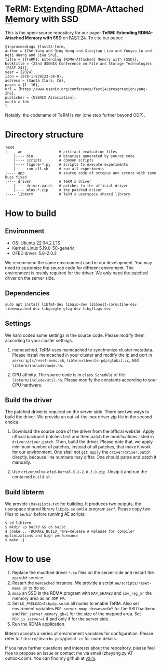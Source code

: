 # TeRM: Ex<ins>te</ins>nding <ins>R</ins>DMA-Attached <ins>M</ins>emory with SSD

This is the open-source repository for our paper
 **TeRM: Extending RDMA-Attached Memory with SSD** on [FAST'24](https://www.usenix.org/conference/fast24/presentation/yang-zhe).
To cite our paper:
```
@inproceedings {fast24-term,
author = {Zhe Yang and Qing Wang and Xiaojian Liao and Youyou Lu and Keji Huang and Jiwu Shu},
title = {{TeRM}: Extending {RDMA-Attached} Memory with {SSD}},
booktitle = {22nd USENIX Conference on File and Storage Technologies (FAST 24)},
year = {2024},
isbn = {978-1-939133-38-0},
address = {Santa Clara, CA},
pages = {1--16},
url = {https://www.usenix.org/conference/fast24/presentation/yang-zhe},
publisher = {USENIX Association},
month = feb
}
```

Notably, the codename of TeRM is `PDP` (one step further beyond ODP).

# Directory structure
```
TeRM
|---- ae                 # artifact evaluation files
    |---- bin            # binaries generated by source code
    |---- scripts        # common scripts
    |---- figure-*.py    # scripts to execute experiments
    |---- run-all.sh     # run all experiments
|---- app                # source code of octopus and xstore with some bugs fixed 
|---- driver             # TeRM's driver
    |---- driver.patch   # patches to the official driver
    |---- mlnx-*.zip     # the patched driver
|---- libterm            # TeRM's userspace shared library
```

# How to build
## Environment

- OS: Ubuntu 22.04.2 LTS
- Kernel: Linux 5.19.0-50-generic
- OFED driver: 5.8-2.0.3

We recommend the same environment used in our development. 
You may need to customize the source code for different enviroment.
The environment is mainly required for the driver.
We only need the patched driver on the server side.

## Dependencies
```
sudo apt install libfmt-dev libaio-dev libboost-coroutine-dev libmemcached-dev libgoogle-glog-dev libgflags-dev
```

## Settings

We hard coded some settings in the source code. Please modify them according to your cluster settings.

1. memcached.
TeRM uses memcached to synchronize cluster metadata.
Please install memcached in your cluster and modify the ip and port in `ae/scripts/reset-memc.sh`, `libterm/ibverbs-pdp/global.cc`, and `libterm/include/node.hh`.

2. CPU affinity.
The source code is in `class Schedule` of file `libterm/include/util.hh`.
Please modify the constants according to your CPU hardware.

## Build the driver
The patched driver is required on the server side.
There are two ways to build the driver. We provide an out-of-the-box driver zip file in the second choice.

1. Download the source code of the driver from the official website.
Apply official backport batches first and then patch the modifications listed in `driver/driver.patch`.
Then, build the driver.
Please note that, we apply minimum number of patches, instead of all patches, that make it work for our environment. One shall not `git apply` the `driver/driver.patch` directly, because line numbers may differ. One should parse and patch it manually.

2. Use `driver/mlnx-ofed-kernel-5.8-2.0.3.0.zip`. Unzip it and run the contained `build.sh`.

## Build libterm
We provide `CMakeLists.txt` for building.
It produces two outputs, the userspace shared library `libpdp.so` and a program `perf`.
Please copy two files to `ae/bin` before running AE scripts.
```
$ cd libterm
$ mkdir -p build && cd build
$ cmake .. -DCMAKE_BUILD_TYPE=Release # Release for compiler optimizations and high performance
$ make -j
```

# How to use
1. Replace the modified driver `*.ko` files on the server side and restart the `openibd` service.
2. Restart the `memcached` instance. We provide a script `ae/scripts/reset-memc.sh` to do so.
3. `mmap` an SSD in the RDMA program with `MAP_SHARED` and `ibv_reg_mr` the memory area as an `ODP MR`.
4. Set `LD_PRELOAD=libpdp.so` on all nodes to enable TeRM. Also set enviroment variables `PDP_server_mmap_dev=nvmeXnY` for the SSD backend and `PDP_server_memory_gb=Z` for the size of the mapped area. Set `PDP_is_server=1` if and only if for the server side.
5. Run the RDMA application.

libterm accepts a series of environment variables for configuration. Please refer to `libterm/ibverbs-pdp/global.cc` for more details.

If you have further questions and interests about the repository, please feel free to propose an issue or contact me via email (zheyang.zy AT outlook.com). You can find my github at [yzim](https://github.com/yzim).
